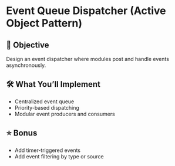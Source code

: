 # Event Queue Dispatcher (Active Object Pattern)

## 🎯 Objective
Design an event dispatcher where modules post and handle events asynchronously.

## 🛠️ What You’ll Implement
- Centralized event queue
- Priority-based dispatching
- Modular event producers and consumers

## ⭐ Bonus
- Add timer-triggered events
- Add event filtering by type or source
